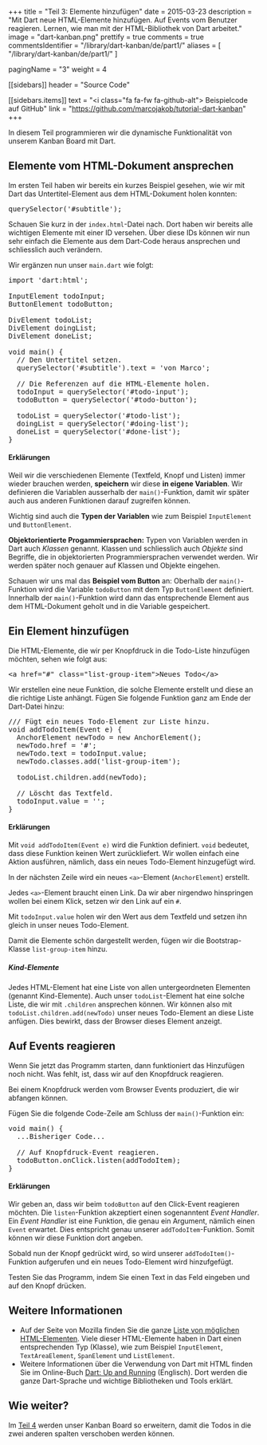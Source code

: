 +++
title = "Teil 3: Elemente hinzufügen"
date = 2015-03-23
description = "Mit Dart neue HTML-Elemente hinzufügen. Auf Events vom Benutzer reagieren. Lernen, wie man mit der HTML-Bibliothek von Dart arbeitet."
image = "dart-kanban.png"
prettify = true
comments = true
commentsIdentifier = "/library/dart-kanban/de/part1/"
aliases = [ 
  "/library/dart-kanban/de/part1/" 
]

pagingName = "3"
weight = 4

[[sidebars]]
header = "Source Code"

[[sidebars.items]]
text = "<i class=\"fa fa-fw fa-github-alt\"></i> Beispielcode auf GitHub"
link = "https://github.com/marcojakob/tutorial-dart-kanban"
+++


In diesem Teil programmieren wir die dynamische Funktionalität von unserem Kanban Board mit Dart.


## Elemente vom HTML-Dokument ansprechen

Im ersten Teil haben wir bereits ein kurzes Beispiel gesehen, wie wir mit Dart das Untertitel-Element aus dem HTML-Dokument holen konnten:

<pre class="prettyprint lang-dart">
querySelector('#subtitle');
</pre>

Schauen Sie kurz in der `index.html`-Datei nach. Dort haben wir bereits alle wichtigen Elemente mit einer ID versehen. Über diese IDs können wir nun sehr einfach die Elemente aus dem Dart-Code heraus ansprechen und schliesslich auch verändern.

Wir ergänzen nun unser `main.dart` wie folgt:

<pre class="prettyprint lang-dart">
import 'dart:html';

InputElement todoInput;
ButtonElement todoButton;

DivElement todoList;
DivElement doingList;
DivElement doneList;

void main() {
  // Den Untertitel setzen.
  querySelector('#subtitle').text = 'von Marco';

  // Die Referenzen auf die HTML-Elemente holen.
  todoInput = querySelector('#todo-input');
  todoButton = querySelector('#todo-button');

  todoList = querySelector('#todo-list');
  doingList = querySelector('#doing-list');
  doneList = querySelector('#done-list');
}
</pre>


#### Erklärungen

Weil wir die verschiedenen Elemente (Textfeld, Knopf und Listen) immer wieder brauchen werden, **speichern** wir diese **in eigene Variablen**. Wir definieren die Variablen ausserhalb der `main()`-Funktion, damit wir später auch aus anderen Funktionen darauf zugreifen können.

Wichtig sind auch die **Typen der Variablen** wie zum Beispiel `InputElement` und `ButtonElement`.

<div class="alert alert-info">
  <strong>Objektorientierte Progammiersprachen:</strong> Typen von Variablen werden in Dart auch <em>Klassen</em> genannt. Klassen und schliesslich auch <em>Objekte</em> sind Begriffe, die in objektorierten Programmiersprachen verwendet werden. Wir werden später noch genauer auf Klassen und Objekte eingehen.</div>

Schauen wir uns mal das **Beispiel vom Button** an: Oberhalb der `main()`-Funktion wird die Variable `todoButton` mit dem Typ `ButtonElement` definiert. Innerhalb der `main()`-Funktion wird dann das entsprechende Element aus dem HTML-Dokument geholt und in die Variable gespeichert.


## Ein Element hinzufügen

Die HTML-Elemente, die wir per Knopfdruck in die Todo-Liste hinzufügen möchten, sehen wie folgt aus:

<pre class="prettyprint lang-html">
&lt;a href="#" class="list-group-item">Neues Todo&lt;/a>
</pre>

Wir erstellen eine neue Funktion, die solche Elemente erstellt und diese an die richtige Liste anhängt. Fügen Sie folgende Funktion ganz am Ende der Dart-Datei hinzu:

<pre class="prettyprint lang-dart">
/// Fügt ein neues Todo-Element zur Liste hinzu.
void addTodoItem(Event e) {
  AnchorElement newTodo = new AnchorElement();
  newTodo.href = '#';
  newTodo.text = todoInput.value;
  newTodo.classes.add('list-group-item');
  
  todoList.children.add(newTodo);

  // Löscht das Textfeld.
  todoInput.value = '';
}
</pre>


#### Erklärungen

Mit `void addTodoItem(Event e)` wird die Funktion definiert. `void` bedeutet, dass diese Funktion keinen Wert zurückliefert. Wir wollen einfach eine Aktion ausführen, nämlich, dass ein neues Todo-Element hinzugefügt wird.

In der nächsten Zeile wird ein neues `<a>`-Element (`AnchorElement`) erstellt.

Jedes `<a>`-Element braucht einen Link. Da wir aber nirgendwo hinspringen wollen bei einem Klick, setzen wir den Link auf ein `#`. 

Mit `todoInput.value` holen wir den Wert aus dem Textfeld und setzen ihn gleich in unser neues Todo-Element.

Damit die Elemente schön dargestellt werden, fügen wir die Bootstrap-Klasse `list-group-item` hinzu.


##### Kind-Elemente

Jedes HTML-Element hat eine Liste von allen untergeordneten Elementen (genannt Kind-Elemente). Auch unser `todoList`-Element hat eine solche Liste, die wir mit `.children` ansprechen können. Wir können also mit `todoList.children.add(newTodo)` unser neues Todo-Element an diese Liste anfügen. Dies bewirkt, dass der Browser dieses Element anzeigt.  


## Auf Events reagieren

Wenn Sie jetzt das Programm starten, dann funktioniert das Hinzufügen noch nicht. Was fehlt, ist, dass wir auf den Knopfdruck reagieren.

Bei einem Knopfdruck werden vom Browser Events produziert, die wir abfangen können.

Fügen Sie die folgende Code-Zeile am Schluss der `main()`-Funktion ein:

<pre class="prettyprint lang-dart">
void main() {
  ...Bisheriger Code...

  // Auf Knopfdruck-Event reagieren.
  todoButton.onClick.listen(addTodoItem);
}
</pre>


#### Erklärungen

Wir geben an, dass wir beim `todoButton` auf den Click-Event reagieren möchten. Die `listen`-Funktion akzeptiert einen sogenanntent *Event Handler*. Ein *Event Handler* ist eine Funktion, die genau ein Argument, nämlich einen `Event` erwartet. Dies entspricht genau unserer `addTodoItem`-Funktion. Somit können wir diese Funktion dort angeben.

Sobald nun der Knopf gedrückt wird, so wird unserer `addTodoItem()`-Funktion aufgerufen und ein neues Todo-Element wird hinzufgefügt.

Testen Sie das Programm, indem Sie einen Text in das Feld eingeben und auf den Knopf drücken.


## Weitere Informationen

* Auf der Seite von Mozilla finden Sie die ganze [Liste von möglichen HTML-Elementen](https://developer.mozilla.org/de/docs/Web/HTML/Element). Viele dieser HTML-Elemente haben in Dart einen entsprechenden Typ (Klasse), wie zum Beispiel `InputElement`, `TextAreaElement`, `SpanElement` und `ListElement`.
* Weitere Informationen über die Verwendung von Dart mit HTML finden Sie im Online-Buch [Dart: Up and Running](https://www.dartlang.org/docs/dart-up-and-running/ch03.html#darthtml---browser-based-apps) (Englisch). Dort werden die ganze Dart-Sprache und wichtige Bibliotheken und Tools erklärt.


## Wie weiter?

Im [Teil 4](/de/library/dart-kanban/part4/) werden unser Kanban Board so erweitern, damit die Todos in die zwei anderen spalten verschoben werden können.
